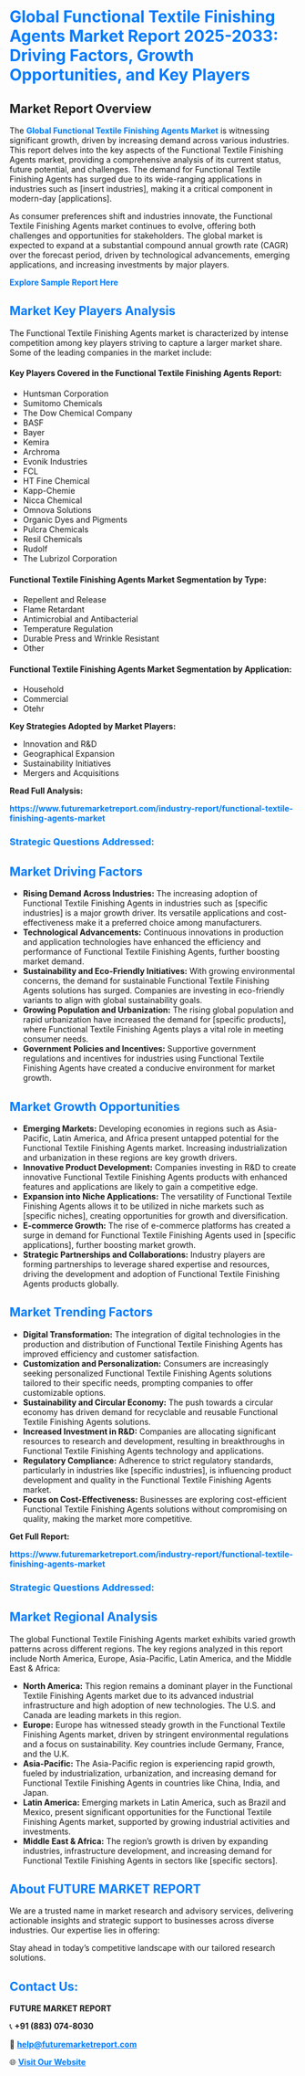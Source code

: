 <h1 style="color: #007BFF;">Global Functional Textile Finishing Agents Market Report 2025-2033: Driving Factors, Growth Opportunities, and Key Players</h1>

<section id="overview">
<h2>Market Report Overview</h2>
<p>The <a href="https://www.futuremarketreport.com/industry-report/functional-textile-finishing-agents-market" style="color: #007BFF; text-decoration: none;"><strong>Global Functional Textile Finishing Agents Market</strong></a> is witnessing significant growth, driven by increasing demand across various industries. This report delves into the key aspects of the Functional Textile Finishing Agents market, providing a comprehensive analysis of its current status, future potential, and challenges. The demand for Functional Textile Finishing Agents has surged due to its wide-ranging applications in industries such as [insert industries], making it a critical component in modern-day [applications].</p>
<p>As consumer preferences shift and industries innovate, the Functional Textile Finishing Agents market continues to evolve, offering both challenges and opportunities for stakeholders. The global market is expected to expand at a substantial compound annual growth rate (CAGR) over the forecast period, driven by technological advancements, emerging applications, and increasing investments by major players.</p>
</section>

<section id="overview">
<p><a href="https://www.futuremarketreport.com/request-sample/reportId=51615" style="color: #007BFF; text-decoration: none;"><strong>Explore Sample Report Here</strong></a></p>
</section>

<section id="key-players">
<h2 style="color: #007BFF;">Market Key Players Analysis</h2>
<p>The Functional Textile Finishing Agents market is characterized by intense competition among key players striving to capture a larger market share. Some of the leading companies in the market include:</p>
<h4>Key Players Covered in the Functional Textile Finishing Agents Report:</h4>
<ul><li>Huntsman Corporation</li><li>Sumitomo Chemicals</li><li>The Dow Chemical Company</li><li>BASF</li><li>Bayer</li><li>Kemira</li><li>Archroma</li><li>Evonik Industries</li><li>FCL</li><li>HT Fine Chemical</li><li>Kapp-Chemie</li><li>Nicca Chemical</li><li>Omnova Solutions</li><li>Organic Dyes and Pigments</li><li>Pulcra Chemicals</li><li>Resil Chemicals</li><li>Rudolf</li><li>The Lubrizol Corporation</li></ul>
<h4>Functional Textile Finishing Agents Market Segmentation by Type:</h4>
<ul><li>Repellent and Release</li><li>Flame Retardant</li><li>Antimicrobial and Antibacterial</li><li>Temperature Regulation</li><li>Durable Press and Wrinkle Resistant</li><li>Other</li></ul>

<h4>Functional Textile Finishing Agents Market Segmentation by Application:</h4>
<ul><li>Household</li><li>Commercial</li><li>Otehr</li></ul>
<p><strong>Key Strategies Adopted by Market Players:</strong></p>
<ul>
<li>Innovation and R&D</li>
<li>Geographical Expansion</li>
<li>Sustainability Initiatives</li>
<li>Mergers and Acquisitions</li>
</ul>
</section>

<section>
<p><strong>Read Full Analysis: </strong></p><a href="https://www.futuremarketreport.com/industry-report/functional-textile-finishing-agents-market" style="color: #007BFF; text-decoration: none;"><strong>https://www.futuremarketreport.com/industry-report/functional-textile-finishing-agents-market</strong></a>
<h3 style="color: #007BFF;">Strategic Questions Addressed:</h3>
</section>

<section id="driving-factors">
<h2 style="color: #007BFF;">Market Driving Factors</h2>
<ul>
<li><strong>Rising Demand Across Industries:</strong> The increasing adoption of Functional Textile Finishing Agents in industries such as [specific industries] is a major growth driver. Its versatile applications and cost-effectiveness make it a preferred choice among manufacturers.</li>
<li><strong>Technological Advancements:</strong> Continuous innovations in production and application technologies have enhanced the efficiency and performance of Functional Textile Finishing Agents, further boosting market demand.</li>
<li><strong>Sustainability and Eco-Friendly Initiatives:</strong> With growing environmental concerns, the demand for sustainable Functional Textile Finishing Agents solutions has surged. Companies are investing in eco-friendly variants to align with global sustainability goals.</li>
<li><strong>Growing Population and Urbanization:</strong> The rising global population and rapid urbanization have increased the demand for [specific products], where Functional Textile Finishing Agents plays a vital role in meeting consumer needs.</li>
<li><strong>Government Policies and Incentives:</strong> Supportive government regulations and incentives for industries using Functional Textile Finishing Agents have created a conducive environment for market growth.</li>
</ul>
</section>

<section id="growth-opportunities">
<h2 style="color: #007BFF;">Market Growth Opportunities</h2>
<ul>
<li><strong>Emerging Markets:</strong> Developing economies in regions such as Asia-Pacific, Latin America, and Africa present untapped potential for the Functional Textile Finishing Agents market. Increasing industrialization and urbanization in these regions are key growth drivers.</li>
<li><strong>Innovative Product Development:</strong> Companies investing in R&D to create innovative Functional Textile Finishing Agents products with enhanced features and applications are likely to gain a competitive edge.</li>
<li><strong>Expansion into Niche Applications:</strong> The versatility of Functional Textile Finishing Agents allows it to be utilized in niche markets such as [specific niches], creating opportunities for growth and diversification.</li>
<li><strong>E-commerce Growth:</strong> The rise of e-commerce platforms has created a surge in demand for Functional Textile Finishing Agents used in [specific applications], further boosting market growth.</li>
<li><strong>Strategic Partnerships and Collaborations:</strong> Industry players are forming partnerships to leverage shared expertise and resources, driving the development and adoption of Functional Textile Finishing Agents products globally.</li>
</ul>
</section>

<section id="trending-factors">
<h2 style="color: #007BFF;">Market Trending Factors</h2>
<ul>
<li><strong>Digital Transformation:</strong> The integration of digital technologies in the production and distribution of Functional Textile Finishing Agents has improved efficiency and customer satisfaction.</li>
<li><strong>Customization and Personalization:</strong> Consumers are increasingly seeking personalized Functional Textile Finishing Agents solutions tailored to their specific needs, prompting companies to offer customizable options.</li>
<li><strong>Sustainability and Circular Economy:</strong> The push towards a circular economy has driven demand for recyclable and reusable Functional Textile Finishing Agents solutions.</li>
<li><strong>Increased Investment in R&D:</strong> Companies are allocating significant resources to research and development, resulting in breakthroughs in Functional Textile Finishing Agents technology and applications.</li>
<li><strong>Regulatory Compliance:</strong> Adherence to strict regulatory standards, particularly in industries like [specific industries], is influencing product development and quality in the Functional Textile Finishing Agents market.</li>
<li><strong>Focus on Cost-Effectiveness:</strong> Businesses are exploring cost-efficient Functional Textile Finishing Agents solutions without compromising on quality, making the market more competitive.</li>
</ul>
</section>

<section>
<p><strong>Get Full Report: </strong></p><a href="https://www.futuremarketreport.com/industry-report/functional-textile-finishing-agents-market" style="color: #007BFF; text-decoration: none;"><strong>https://www.futuremarketreport.com/industry-report/functional-textile-finishing-agents-market</strong></a>
<h3 style="color: #007BFF;">Strategic Questions Addressed:</h3>
</section>


<section id="regional-analysis">
<h2 style="color: #007BFF;">Market Regional Analysis</h2>
<p>The global Functional Textile Finishing Agents market exhibits varied growth patterns across different regions. The key regions analyzed in this report include North America, Europe, Asia-Pacific, Latin America, and the Middle East & Africa:</p>
<ul>
<li><strong>North America:</strong> This region remains a dominant player in the Functional Textile Finishing Agents market due to its advanced industrial infrastructure and high adoption of new technologies. The U.S. and Canada are leading markets in this region.</li>
<li><strong>Europe:</strong> Europe has witnessed steady growth in the Functional Textile Finishing Agents market, driven by stringent environmental regulations and a focus on sustainability. Key countries include Germany, France, and the U.K.</li>
<li><strong>Asia-Pacific:</strong> The Asia-Pacific region is experiencing rapid growth, fueled by industrialization, urbanization, and increasing demand for Functional Textile Finishing Agents in countries like China, India, and Japan.</li>
<li><strong>Latin America:</strong> Emerging markets in Latin America, such as Brazil and Mexico, present significant opportunities for the Functional Textile Finishing Agents market, supported by growing industrial activities and investments.</li>
<li><strong>Middle East & Africa:</strong> The region’s growth is driven by expanding industries, infrastructure development, and increasing demand for Functional Textile Finishing Agents in sectors like [specific sectors].</li>
</ul>
</section>

<footer>
<h2 style="color: #007BFF;">About FUTURE MARKET REPORT</h2>
<p>We are a trusted name in market research and advisory services, delivering actionable insights and strategic support to businesses across diverse industries. Our expertise lies in offering:</p>

<p>Stay ahead in today’s competitive landscape with our tailored research solutions.</p>

<h2 style="color: #007BFF;">Contact Us:</h2>
<p><strong>FUTURE MARKET REPORT</strong></p>
<p>📞 <strong>+91 (883) 074-8030</strong></p>
<p>📧 <strong><a href="mailto:help@futuremarketreport.com" style="color: #007BFF;">help@futuremarketreport.com</a></strong></p>
<p>🌐 <strong><a href="https://www.futuremarketreport.com/" style="color: #007BFF;">Visit Our Website</a></strong></p>
</footer>